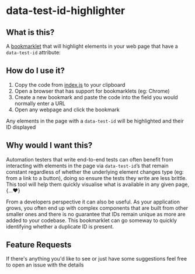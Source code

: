 # data-test-id-highlighter

## What is this?

A [bookmarklet](https://en.wikipedia.org/wiki/Bookmarklet) that will highlight elements in your web page that have a `data-test-id` attribute:

## How do I use it?

1. Copy the code from [index.js](https://github.com/sekhavati/data-test-id-highlighter/blob/master/index.js) to your clipboard
2. Open a browser that has support for bookmarklets (eg: Chrome)
3. Create a new bookmark and paste the code into the field you would normally enter a URL
4. Open any webpage and click the bookmark 

  Any elements in the page with a `data-test-id` will be highlighted and their ID displayed

## Why would I want this?

Automation testers that write end-to-end tests can often benefit from interacting with elements in the page via `data-test-id`’s that remain constant regardless of whether the underlying element changes type (eg: from a link to a button), doing so ensure the tests they write are less brittle. This tool will help them quickly visualise what is available in any given page, {…:heart:}

From a developers perspective it can also be useful. As your application grows, you often end up with complex components that are built from other smaller ones and there is no guarantee that IDs remain unique as more are added to your codebase. This bookmarklet can go someway to quickly identifying whether a duplicate ID is present.

## Feature Requests

If there's anything you'd like to see or just have some suggestions feel free to open an issue with the details
